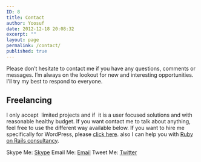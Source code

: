 ```yaml
---
ID: 8
title: Contact
author: Yoosuf
date: 2012-12-18 20:08:32
excerpt: ""
layout: page
permalink: /contact/
published: true
---
```

Please don’t hesitate to contact me if you have any questions, comments or messages. I’m always on the lookout for new and interesting opportunities. I’ll try my best to respond to everyone.

## Freelancing

I only accept  limited projects and if  it is a user focused solutions and with reasonable healthy budget. If you want contact me to talk about anything, feel free to use the different way available below. If you want to hire me specifically for WordPress, please [click here](http://yoosuf.me/wordpress). also I can help you with [Ruby on Rails consultancy](http://yoosuf.me/ruby-on-rails/).

Skype Me: [Skype](skype:eyoosuf?call)
Email Me: [Email](mailto:mayoosuf@gmail.com)
Tweet Me: [Twitter](http://twitter.com/eyoosuf)

